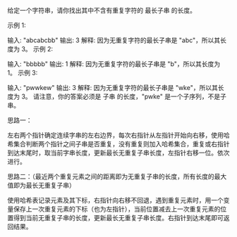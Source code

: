 给定一个字符串，请你找出其中不含有重复字符的 最长子串 的长度。

示例 1:

输入: "abcabcbb"
输出: 3 
解释: 因为无重复字符的最长子串是 "abc"，所以其长度为 3。
示例 2:

输入: "bbbbb"
输出: 1
解释: 因为无重复字符的最长子串是 "b"，所以其长度为 1。
示例 3:

输入: "pwwkew"
输出: 3
解释: 因为无重复字符的最长子串是 "wke"，所以其长度为 3。
     请注意，你的答案必须是 子串 的长度，"pwke" 是一个子序列，不是子串。
     
思路一：

左右两个指针确定连续字串的左右边界，每次右指针从左指针开始向右移，使用哈希集合判断两个指针之间子串是否重复，没有重复则加入哈希集合，重复或右指针到达末尾时，取当前字串长度，更新最长无重复子串长度，左指针右移一位。依次进行。

思路二：（最近两个重复元素之间的距离即为无重复子串的长度，所有长度的最大值即为最长无重复子串）

使用哈希表记录元素及其下标，右指针向右移不回退，遇到重复元素时，用一个变量保存上一次重复元素的下标（也为左指针），当前位置减去上一次重复元素的位置得到当前无重复子串的长度，更新最长无重复子串长度。右指针到达末尾即可返回结果。
